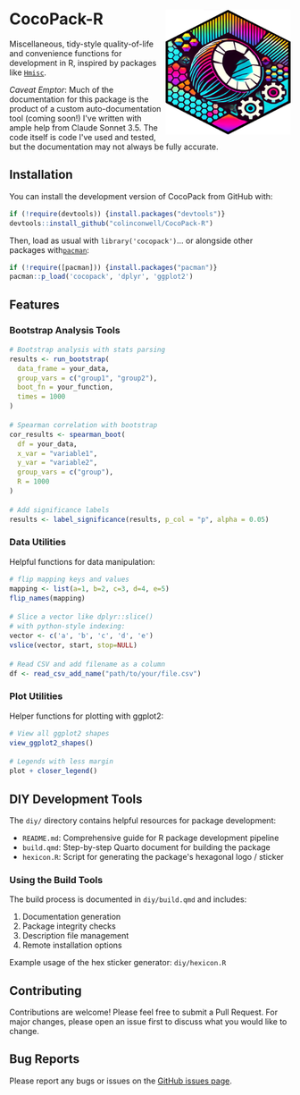 # CocoPack-R <img src="man/figures/logo.png" align="right" width="224px" height="224px" />

Miscellaneous, tidy-style quality-of-life and convenience functions for development in R, inspired by packages like [`Hmisc`](https://hbiostat.org/r/hmisc/).

*Caveat Emptor*: Much of the documentation for this package is the product of a custom auto-documentation tool (coming soon!) I've written with ample help from Claude Sonnet 3.5. The code itself is code I've used and tested, but the documentation may not always be fully accurate.

## Installation

You can install the development version of CocoPack from GitHub with:

```r
if (!require(devtools)) {install.packages("devtools")}
devtools::install_github("colinconwell/CocoPack-R")
```

Then, load as usual with `library('cocopack')`... or alongside other packages with[`pacman`](https://github.com/trinker/pacman):

```r
if (!require([pacman])) {install.packages("pacman")}
pacman::p_load('cocopack', 'dplyr', 'ggplot2')
```

## Features

### Bootstrap Analysis Tools

```r
# Bootstrap analysis with stats parsing
results <- run_bootstrap(
  data_frame = your_data,
  group_vars = c("group1", "group2"),
  boot_fn = your_function,
  times = 1000
)

# Spearman correlation with bootstrap
cor_results <- spearman_boot(
  df = your_data,
  x_var = "variable1",
  y_var = "variable2",
  group_vars = c("group"),
  R = 1000
)

# Add significance labels
results <- label_significance(results, p_col = "p", alpha = 0.05)
```

### Data Utilities

Helpful functions for data manipulation:

```r
# flip mapping keys and values
mapping <- list(a=1, b=2, c=3, d=4, e=5)
flip_names(mapping)

# Slice a vector like dplyr::slice()
# with python-style indexing:
vector <- c('a', 'b', 'c', 'd', 'e')
vslice(vector, start, stop=NULL)

# Read CSV and add filename as a column
df <- read_csv_add_name("path/to/your/file.csv")
```

### Plot Utilities

Helper functions for plotting with ggplot2:

```r
# View all ggplot2 shapes
view_ggplot2_shapes()

# Legends with less margin
plot + closer_legend()
```

## DIY Development Tools

The `diy/` directory contains helpful resources for package development:

- `README.md`: Comprehensive guide for R package development pipeline
- `build.qmd`: Step-by-step Quarto document for building the package
- `hexicon.R`: Script for generating the package's hexagonal logo / sticker

### Using the Build Tools

The build process is documented in `diy/build.qmd` and includes:

1. Documentation generation
2. Package integrity checks
3. Description file management
4. Remote installation options

Example usage of the hex sticker generator: `diy/hexicon.R`

## Contributing

Contributions are welcome! Please feel free to submit a Pull Request. For major changes, please open an issue first to discuss what you would like to change.

## Bug Reports

Please report any bugs or issues on the [GitHub issues page](https://github.com/colinconwell/CocoPack-R/issues).
